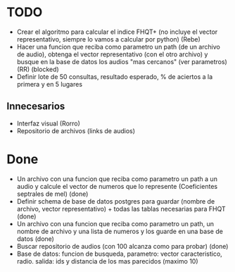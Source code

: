# TODO

- Crear el algoritmo para calcular el indice FHQT+ (no incluye el vector representativo, siempre lo vamos a calcular por python) (Rebe)
- Hacer una funcion que reciba como parametro un path (de un archivo de audio), obtenga el vector representativo (con el otro archivo) y busque en la base de datos los audios "mas cercanos" (ver parametros) (RR) (blocked)
- Definir lote de 50 consultas, resultado esperado, % de aciertos a la primera y en 5 lugares

## Innecesarios

- Interfaz visual (Rorro)
- Repositorio de archivos (links de audios)

# Done

- Un archivo con una funcion que reciba como parametro un path a un audio y calcule el vector de numeros que lo represente (Coeficientes septrales de mel) (done)
- Definir schema de base de datos postgres para guardar (nombre de archivo, vector representativo) + todas las tablas necesarias para FHQT (done)
- Un archivo con una funcion que reciba como parametro un path, un nombre de archivo y una lista de numeros y los guarde en una base de datos (done)
- Buscar repositorio de audios (con 100 alcanza como para probar) (done)
- Base de datos: funcion de busqueda, parametro: vector caracteristico, radio. salida: ids y distancia de los mas parecidos (maximo 10)